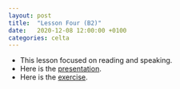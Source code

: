 ```yaml
---
layout: post
title:  "Lesson Four (B2)"
date:   2020-12-08 12:00:00 +0100
categories: celta
---
```


- This lesson focused on reading and speaking. 
- Here is the [presentation](assets/lesson-04-b2-pres-ultan.pdf).
- Here is the [exercise](assets/lesson-04-b2-doc-ultan.pdf).

